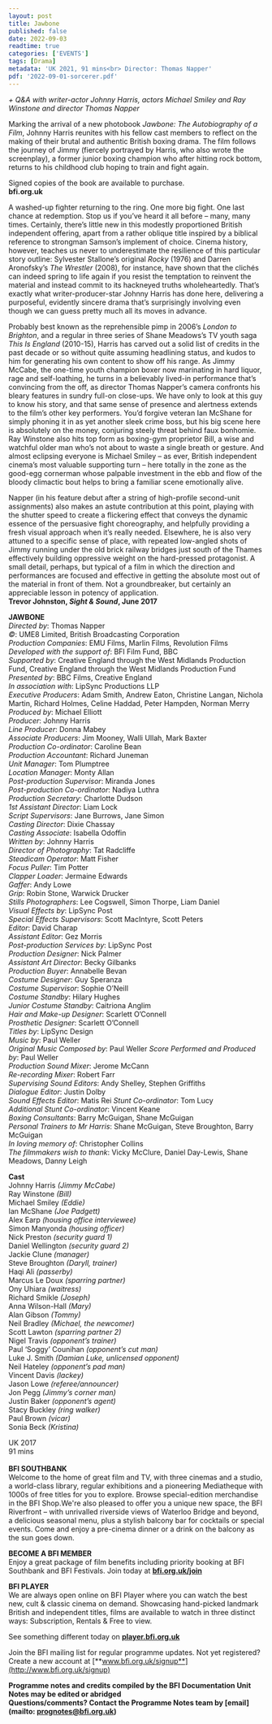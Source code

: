 ```yaml
---
layout: post
title: Jawbone
published: false
date: 2022-09-03
readtime: true
categories: ['EVENTS']
tags: [Drama]
metadata: 'UK 2021, 91 mins<br> Director: Thomas Napper'
pdf: '2022-09-01-sorcerer.pdf'
---
```


_+ Q&A with writer-actor Johnny Harris, actors Michael Smiley and Ray Winstone and director Thomas Napper_

Marking the arrival of a new photobook _Jawbone: The Autobiography of a Film_, Johnny Harris reunites with his fellow cast members to reflect on the making of their brutal and authentic British boxing drama. The film follows the journey of Jimmy (fiercely portrayed by Harris, who also wrote the screenplay), a former junior boxing champion who after hitting rock bottom, returns to his childhood club hoping to train and fight again.  

Signed copies of the book are available to purchase.  
**bfi.org.uk**  

A washed-up fighter returning to the ring. One more big fight. One last chance at redemption. Stop us if you’ve heard it all before – many, many times. Certainly, there’s little new in this modestly proportioned British independent offering, apart from a rather oblique title inspired by a biblical reference to strongman Samson’s implement of choice. Cinema history, however, teaches us never to underestimate the resilience of this particular story outline: Sylvester Stallone’s original _Rocky_ (1976) and Darren Aronofsky’s  _The Wrestler_ (2008), for instance, have shown that the clichés can indeed spring to life again if you resist the temptation to reinvent the material and instead commit to its hackneyed truths wholeheartedly. That’s exactly what writer-producer-star Johnny Harris has done here, delivering a purposeful, evidently sincere drama that’s surprisingly involving even though we can guess pretty much all its moves in advance.

Probably best known as the reprehensible pimp in 2006’s _London to Brighton_, and a regular in three series of Shane Meadows’s TV youth saga _This Is England_ (2010-15), Harris has carved out a solid list of credits in the past decade or so without quite assuming headlining status, and kudos to him for generating his own content to show off his range. As Jimmy McCabe, the one-time youth champion boxer now marinating in hard liquor, rage and self-loathing, he turns in a believably lived-in performance that’s convincing from the off, as director Thomas Napper’s camera confronts his bleary features in sundry full-on close-ups. We have only to look at this guy to know his story, and that same sense of presence and alertness extends to the film’s other key performers. You’d forgive veteran Ian McShane for simply phoning it in as yet another sleek crime boss, but his big scene here is absolutely on the money, conjuring steely threat behind faux bonhomie. Ray Winstone also hits top form as boxing-gym proprietor Bill, a wise and watchful older man who’s not about to waste a single breath or gesture. And almost eclipsing everyone is Michael Smiley – as ever, British independent cinema’s most valuable supporting turn – here totally in the zone as the good-egg cornerman whose palpable investment in the ebb and flow of the bloody climactic bout helps to bring a familiar scene emotionally alive.

Napper (in his feature debut after a string of high-profile second-unit assignments) also makes an astute contribution at this point, playing with the shutter speed to create a flickering effect that conveys the dynamic essence of the persuasive fight choreography, and helpfully providing a fresh visual approach when it’s really needed. Elsewhere, he is also very attuned to a specific sense of place, with repeated low-angled shots of Jimmy running under the old brick railway bridges just south of the Thames effectively building oppressive weight on the hard-pressed protagonist. A small detail, perhaps, but typical of a film in which the direction and performances are focused and effective in getting the absolute most out of the material in front of them. Not a groundbreaker, but certainly an appreciable lesson in potency of application.  
**Trevor Johnston, _Sight & Sound_, June 2017**  

**JAWBONE**  
_Directed by_: Thomas Napper  
_©_: UME8 Limited, British Broadcasting Corporation  
_Production Companies_: EMU Films, Marlin Films, Revolution Films  
_Developed with the support of_: BFI Film Fund, BBC  
_Supported by_: Creative England through the West Midlands Production Fund, Creative England through the West Midlands Production Fund  
_Presented by_: BBC Films, Creative England  
_In association with_: LipSync Productions LLP  
_Executive Producers_: Adam Smith, Andrew Eaton, Christine Langan, Nichola Martin, Richard Holmes, Celine Haddad, Peter Hampden, Norman Merry  
_Produced by_: Michael Elliott  
_Producer_: Johnny Harris  
_Line Producer_: Donna Mabey  
_Associate Producers_: Jim Mooney, Walli Ullah, Mark Baxter  
_Production Co-ordinator_: Caroline Bean  
_Production Accountant_: Richard Juneman  
_Unit Manager_: Tom Plumptree  
_Location Manager_: Monty Allan  
_Post-production Supervisor_: Miranda Jones  
_Post-production Co-ordinator_: Nadiya Luthra  
_Production Secretary_: Charlotte Dudson  
_1st Assistant Director_: Liam Lock  
_Script Supervisors_: Jane Burrows, Jane Simon  
_Casting Director_: Dixie Chassay  
_Casting Associate_: Isabella Odoffin  
_Written by_: Johnny Harris  
_Director of Photography_: Tat Radcliffe  
_Steadicam Operator_: Matt Fisher  
_Focus Puller_: Tim Potter  
_Clapper Loader_: Jermaine Edwards  
_Gaffer_: Andy Lowe  
_Grip_: Robin Stone, Warwick Drucker  
_Stills Photographers_: Lee Cogswell, Simon Thorpe, Liam Daniel  
_Visual Effects by_: LipSync Post  
_Special Effects Supervisors_: Scott MacIntyre, Scott Peters  
_Editor_: David Charap  
_Assistant Editor_: Gez Morris  
_Post-production Services by_: LipSync Post  
_Production Designer_: Nick Palmer  
_Assistant Art Director_: Becky Gilbanks  
_Production Buyer_: Annabelle Bevan  
_Costume Designer_: Guy Speranza  
_Costume Supervisor_: Sophie O’Neill  
_Costume Standby_: Hilary Hughes  
_Junior Costume Standby_: Caitriona Anglim  
_Hair and Make-up Designer_: Scarlett O’Connell  
_Prosthetic Designer_: Scarlett O’Connell  
_Titles by_: LipSync Design  
_Music by_: Paul Weller  
_Original Music Composed by_: Paul Weller
_Score Performed and Produced by_: Paul Weller  
_Production Sound Mixer_: Jerome McCann  
_Re-recording Mixer_: Robert Farr  
_Supervising Sound Editors_: Andy Shelley, Stephen Griffiths  
_Dialogue Editor_: Justin Dolby  
_Sound Effects Editor_: Matis Rei
_Stunt Co-ordinator_: Tom Lucy  
_Additional Stunt Co-ordinator_: Vincent Keane  
_Boxing Consultants_: Barry McGuigan, Shane McGuigan  
_Personal Trainers to Mr Harris_: Shane McGuigan, Steve Broughton, Barry McGuigan  
_In loving memory of_: Christopher Collins  
_The filmmakers wish to thank_: Vicky McClure, Daniel Day-Lewis, Shane Meadows, Danny Leigh  

**Cast**  
Johnny Harris _(Jimmy McCabe)_  
Ray Winstone _(Bill)_  
Michael Smiley _(Eddie)_  
Ian McShane _(Joe Padgett)_  
Alex Earp _(housing office interviewee)_  
Simon Manyonda _(housing officer)_  
Nick Preston _(security guard 1)_  
Daniel Wellington _(security guard 2)_  
Jackie Clune _(manager)_  
Steve Broughton _(Daryll, trainer)_  
Haqi Ali _(passerby)_  
Marcus Le Doux _(sparring partner)_  
Ony Uhiara _(waitress)_  
Richard Smikle _(Joseph)_  
Anna Wilson-Hall _(Mary)_  
Alan Gibson _(Tommy)_  
Neil Bradley _(Michael, the newcomer)_  
Scott Lawton _(sparring partner 2)_  
Nigel Travis _(opponent’s trainer)_  
Paul ‘Soggy’ Counihan _(opponent’s cut man)_  
Luke J. Smith _(Damian Luke, unlicensed opponent)_  
Neil Hateley _(opponent’s pad man)_  
Vincent Davis _(lackey)_  
Jason Lowe _(referee/announcer)_  
Jon Pegg _(Jimmy’s corner man)_  
Justin Baker _(opponent’s agent)_  
Stacy Buckley _(ring walker)_  
Paul Brown _(vicar)_  
Sonia Beck _(Kristina)_  

UK 2017  
91 mins  
<br>
**BFI SOUTHBANK**  
Welcome to the home of great film and TV, with three cinemas and a studio, a world-class library, regular exhibitions and a pioneering Mediatheque with 1000s of free titles for you to explore. Browse special-edition merchandise in the BFI Shop.We&#39;re also pleased to offer you a unique new space, the BFI Riverfront – with unrivalled riverside views of Waterloo Bridge and beyond, a delicious seasonal menu, plus a stylish balcony bar for cocktails or special events. Come and enjoy a pre-cinema dinner or a drink on the balcony as the sun goes down.  

**BECOME A BFI MEMBER**  
Enjoy a great package of film benefits including priority booking at BFI Southbank and BFI Festivals. Join today at [**bfi.org.uk/join**](http://www.bfi.org.uk/join)  

**BFI PLAYER**  
 We are always open online on BFI Player where you can watch the best new, cult &amp; classic cinema on demand. Showcasing hand-picked landmark British and independent titles, films are available to watch in three distinct ways: Subscription, Rentals &amp; Free to view.  

See something different today on [**player.bfi.org.uk**](https://player.bfi.org.uk)  

Join the BFI mailing list for regular programme updates. Not yet registered? Create a new account at [**www.bfi.org.uk/signup**](http://www.bfi.org.uk/signup)

**Programme notes and credits compiled by the BFI Documentation Unit  
Notes may be edited or abridged  
Questions/comments? Contact the Programme Notes team by [email](mailto: prognotes@bfi.org.uk)**


